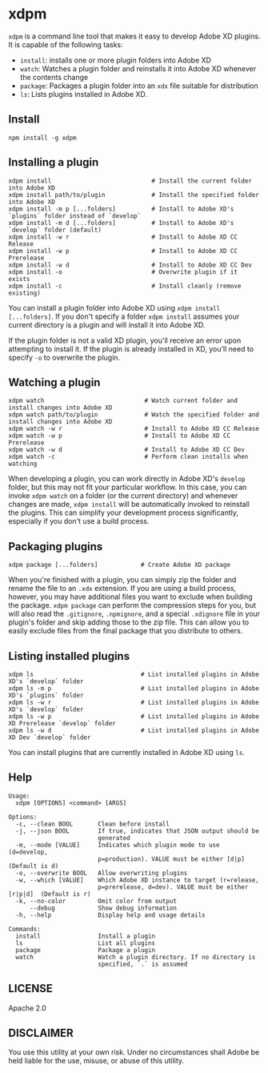 # xdpm

`xdpm` is a command line tool that makes it easy to develop Adobe XD plugins. It is capable of the following tasks:

* `install`: installs one or more plugin folders into Adobe XD
* `watch`: Watches a plugin folder and reinstalls it into Adobe XD whenever the contents change
* `package`: Packages a plugin folder into an `xdx` file suitable for distribution
* `ls`: Lists plugins installed in Adobe XD.

## Install

```
npm install -g xdpm
```

## Installing a plugin

```
xdpm install                            # Install the current folder into Adobe XD
xdpm install path/to/plugin             # Install the specified folder into Adobe XD
xdpm install -m p [...folders]          # Install to Adobe XD's `plugins` folder instead of `develop`
xdpm install -m d [...folders]          # Install to Adobe XD's `develop` folder (default)
xdpm install -w r                       # Install to Adobe XD CC Release
xdpm install -w p                       # Install to Adobe XD CC Prerelease
xdpm install -w d                       # Install to Adobe XD CC Dev
xdpm install -o                         # Overwrite plugin if it exists
xdpm install -c                         # Install cleanly (remove existing)
```

You can install a plugin folder into Adobe XD using `xdpm install [...folders]`. If you don't specify a folder `xdpm install` assumes your current directory is a plugin and will install it into Adobe XD.

If the plugin folder is not a valid XD plugin, you'll receive an error upon attempting to install it. If the plugin is already installed in XD, you'll need to specify `-o` to overwrite the plugin.

## Watching a plugin

```
xdpm watch                            # Watch current folder and install changes into Adobe XD
xdpm watch path/to/plugin             # Watch the specified folder and install changes into Adobe XD
xdpm watch -w r                       # Install to Adobe XD CC Release
xdpm watch -w p                       # Install to Adobe XD CC Prerelease
xdpm watch -w d                       # Install to Adobe XD CC Dev
xdpm watch -c                         # Perform clean installs when watching
```

When developing a plugin, you can work directly in Adobe XD's `develop` folder, but this may not fit your particular workflow. In this case, you can invoke `xdpm watch` on a folder (or the current directory) and whenever changes are made, `xdpm install` will be automatically invoked to reinstall the plugins. This can simplify your development process significantly, especially if you don't use a build process.

## Packaging plugins

```
xdpm package [...folders]            # Create Adobe XD package
```

When you're finished with a plugin, you can simply zip the folder and rename the file to an `.xdx` extension. If you are using a build process, however, you may have additional files you want to exclude when building the package. `xdpm package` can perform the compression steps for you, but will also read the `.gitignore`, `.npmignore`, and a special `.xdignore` file in your plugin's folder and skip adding those to the zip file. This can allow you to easily exclude files from the final package that you distribute to others.

## Listing installed plugins

```
xdpm ls                              # List installed plugins in Adobe XD's `develop` folder
xdpm ls -m p                         # List installed plugins in Adobe XD's `plugins` folder
xdpm ls -w r                         # List installed plugins in Adobe XD's `develop` folder
xdpm ls -w p                         # List installed plugins in Adobe XD Prerelease `develop` folder
xdpm ls -w d                         # List installed plugins in Adobe XD Dev `develop` folder
```

You can install plugins that are currently installed in Adobe XD using `ls`.

## Help

```
Usage:
  xdpm [OPTIONS] <command> [ARGS]

Options:
  -c, --clean BOOL       Clean before install
  -j, --json BOOL        If true, indicates that JSON output should be
                         generated
  -m, --mode [VALUE]     Indicates which plugin mode to use (d=develop,
                         p=production). VALUE must be either [d|p]  (Default is d)
  -o, --overwrite BOOL   Allow overwriting plugins
  -w, --which [VALUE]    Which Adobe XD instance to target (r=release,
                         p=prerelease, d=dev). VALUE must be either [r|p|d]  (Default is r)
  -k, --no-color         Omit color from output
      --debug            Show debug information
  -h, --help             Display help and usage details

Commands:
  install                Install a plugin
  ls                     List all plugins
  package                Package a plugin
  watch                  Watch a plugin directory. If no directory is
                         specified, `.` is assumed
```

## LICENSE

Apache 2.0

## DISCLAIMER

You use this utility at your own risk. Under no circumstances shall Adobe be held liable for the use, misuse, or abuse of this utility.